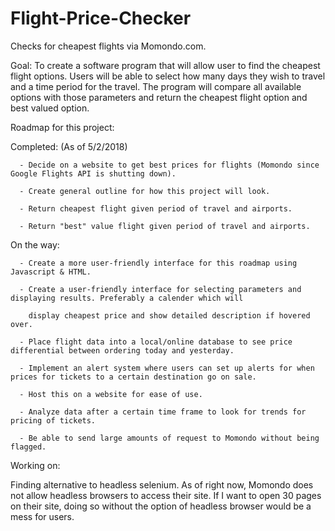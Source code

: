 # Flight-Price-Checker
Checks for cheapest flights via Momondo.com.

Goal: To create a software program that will allow user to find the cheapest flight options. Users will be able to select how many days 
      they wish to travel and a time period for the travel. The program will compare all available options with those parameters and             return the cheapest flight option and best valued option. 
      
Roadmap for this project:

  Completed: (As of 5/2/2018)
  
      - Decide on a website to get best prices for flights (Momondo since Google Flights API is shutting down).
      
      - Create general outline for how this project will look.
      
      - Return cheapest flight given period of travel and airports.
      
      - Return "best" value flight given period of travel and airports.
      
  
On the way:

      - Create a more user-friendly interface for this roadmap using Javascript & HTML.
      
      - Create a user-friendly interface for selecting parameters and displaying results. Preferably a calender which will
      
        display cheapest price and show detailed description if hovered over.
        
      - Place flight data into a local/online database to see price differential between ordering today and yesterday.
      
      - Implement an alert system where users can set up alerts for when prices for tickets to a certain destination go on sale.
      
      - Host this on a website for ease of use.
      
      - Analyze data after a certain time frame to look for trends for pricing of tickets.
      
      - Be able to send large amounts of request to Momondo without being flagged.
      
Working on:

Finding alternative to headless selenium. As of right now, Momondo does not allow headless browsers to access their site. If I want to open 30 pages on their site, doing so without the option of headless browser would be a mess for users.      
